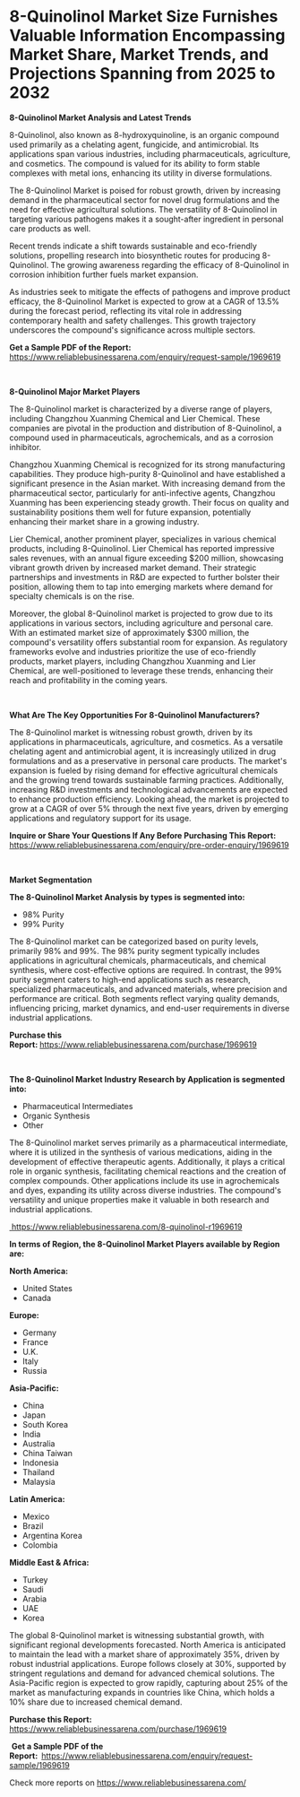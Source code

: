 <p><h1>8-Quinolinol Market Size Furnishes Valuable Information Encompassing Market Share, Market Trends, and Projections Spanning from 2025 to 2032</h1></p><p><strong>8-Quinolinol Market Analysis and Latest Trends</strong></p>
<p><p>8-Quinolinol, also known as 8-hydroxyquinoline, is an organic compound used primarily as a chelating agent, fungicide, and antimicrobial. Its applications span various industries, including pharmaceuticals, agriculture, and cosmetics. The compound is valued for its ability to form stable complexes with metal ions, enhancing its utility in diverse formulations.</p><p>The 8-Quinolinol Market is poised for robust growth, driven by increasing demand in the pharmaceutical sector for novel drug formulations and the need for effective agricultural solutions. The versatility of 8-Quinolinol in targeting various pathogens makes it a sought-after ingredient in personal care products as well. </p><p>Recent trends indicate a shift towards sustainable and eco-friendly solutions, propelling research into biosynthetic routes for producing 8-Quinolinol. The growing awareness regarding the efficacy of 8-Quinolinol in corrosion inhibition further fuels market expansion. </p><p>As industries seek to mitigate the effects of pathogens and improve product efficacy, the 8-Quinolinol Market is expected to grow at a CAGR of 13.5% during the forecast period, reflecting its vital role in addressing contemporary health and safety challenges. This growth trajectory underscores the compound's significance across multiple sectors.</p></p>
<p><strong>Get a Sample PDF of the Report:&nbsp;</strong> <a href="https://www.reliablebusinessarena.com/enquiry/request-sample/1969619?utm_campaign=3195&utm_medium=2&utm_source=Github&utm_content=ia&utm_term=03042025&utm_id=8-quinolinol">https://www.reliablebusinessarena.com/enquiry/request-sample/1969619</a></p>
<p>&nbsp;</p>
<p><strong>8-Quinolinol Major Market Players</strong></p>
<p><p>The 8-Quinolinol market is characterized by a diverse range of players, including Changzhou Xuanming Chemical and Lier Chemical. These companies are pivotal in the production and distribution of 8-Quinolinol, a compound used in pharmaceuticals, agrochemicals, and as a corrosion inhibitor.</p><p>Changzhou Xuanming Chemical is recognized for its strong manufacturing capabilities. They produce high-purity 8-Quinolinol and have established a significant presence in the Asian market. With increasing demand from the pharmaceutical sector, particularly for anti-infective agents, Changzhou Xuanming has been experiencing steady growth. Their focus on quality and sustainability positions them well for future expansion, potentially enhancing their market share in a growing industry.</p><p>Lier Chemical, another prominent player, specializes in various chemical products, including 8-Quinolinol. Lier Chemical has reported impressive sales revenues, with an annual figure exceeding $200 million, showcasing vibrant growth driven by increased market demand. Their strategic partnerships and investments in R&D are expected to further bolster their position, allowing them to tap into emerging markets where demand for specialty chemicals is on the rise.</p><p>Moreover, the global 8-Quinolinol market is projected to grow due to its applications in various sectors, including agriculture and personal care. With an estimated market size of approximately $300 million, the compound's versatility offers substantial room for expansion. As regulatory frameworks evolve and industries prioritize the use of eco-friendly products, market players, including Changzhou Xuanming and Lier Chemical, are well-positioned to leverage these trends, enhancing their reach and profitability in the coming years.</p></p>
<p>&nbsp;</p>
<p><strong>What Are The Key Opportunities For 8-Quinolinol Manufacturers?</strong></p>
<p><p>The 8-Quinolinol market is witnessing robust growth, driven by its applications in pharmaceuticals, agriculture, and cosmetics. As a versatile chelating agent and antimicrobial agent, it is increasingly utilized in drug formulations and as a preservative in personal care products. The market's expansion is fueled by rising demand for effective agricultural chemicals and the growing trend towards sustainable farming practices. Additionally, increasing R&D investments and technological advancements are expected to enhance production efficiency. Looking ahead, the market is projected to grow at a CAGR of over 5% through the next five years, driven by emerging applications and regulatory support for its usage.</p></p>
<p><strong>Inquire or Share Your Questions If Any Before Purchasing This Report:</strong> <a href="https://www.reliablebusinessarena.com/enquiry/pre-order-enquiry/1969619?utm_campaign=3195&utm_medium=2&utm_source=Github&utm_content=ia&utm_term=03042025&utm_id=8-quinolinol">https://www.reliablebusinessarena.com/enquiry/pre-order-enquiry/1969619</a></p>
<p>&nbsp;</p>
<p><strong>Market Segmentation</strong></p>
<p><strong>The 8-Quinolinol Market Analysis by types is segmented into:</strong></p>
<p><ul><li>98% Purity</li><li>99% Purity</li></ul></p>
<p><p>The 8-Quinolinol market can be categorized based on purity levels, primarily 98% and 99%. The 98% purity segment typically includes applications in agricultural chemicals, pharmaceuticals, and chemical synthesis, where cost-effective options are required. In contrast, the 99% purity segment caters to high-end applications such as research, specialized pharmaceuticals, and advanced materials, where precision and performance are critical. Both segments reflect varying quality demands, influencing pricing, market dynamics, and end-user requirements in diverse industrial applications.</p></p>
<p><strong>Purchase this Report:&nbsp;</strong><a href="https://www.reliablebusinessarena.com/purchase/1969619?utm_campaign=3195&utm_medium=2&utm_source=Github&utm_content=ia&utm_term=03042025&utm_id=8-quinolinol">https://www.reliablebusinessarena.com/purchase/1969619</a></p>
<p>&nbsp;</p>
<p><strong>The 8-Quinolinol Market Industry Research by Application is segmented into:</strong></p>
<p><ul><li>Pharmaceutical Intermediates</li><li>Organic Synthesis</li><li>Other</li></ul></p>
<p><p>The 8-Quinolinol market serves primarily as a pharmaceutical intermediate, where it is utilized in the synthesis of various medications, aiding in the development of effective therapeutic agents. Additionally, it plays a critical role in organic synthesis, facilitating chemical reactions and the creation of complex compounds. Other applications include its use in agrochemicals and dyes, expanding its utility across diverse industries. The compound's versatility and unique properties make it valuable in both research and industrial applications.</p></p>
<p><a href="https://www.reliablebusinessarena.com/8-quinolinol-r1969619?utm_campaign=3195&utm_medium=2&utm_source=Github&utm_content=ia&utm_term=03042025&utm_id=8-quinolinol">&nbsp;https://www.reliablebusinessarena.com/8-quinolinol-r1969619</a></p>
<p><strong>In terms of Region, the 8-Quinolinol Market Players available by Region are:</strong></p>
<p>
    <p> <strong> North America: </strong>
        <ul>
            <li>United States</li>
            <li>Canada</li>
        </ul>
        </p> 
    <p> <strong> Europe: </strong>
        <ul>
            <li>Germany</li>
            <li>France</li>
            <li>U.K.</li>
            <li>Italy</li>
            <li>Russia</li>
        </ul>
        </p> 
    <p> <strong> Asia-Pacific: </strong>
        <ul>
            <li>China</li>
            <li>Japan</li>
            <li>South Korea</li>
            <li>India</li>
            <li>Australia</li>
            <li>China Taiwan</li>
            <li>Indonesia</li>
            <li>Thailand</li>
            <li>Malaysia</li>
        </ul>
        </p> 
    <p> <strong> Latin America: </strong>
        <ul>
            <li>Mexico</li>
            <li>Brazil</li>
            <li>Argentina Korea</li>
            <li>Colombia</li>
        </ul>
        </p> 
    <p> <strong> Middle East & Africa: </strong>
        <ul>
            <li>Turkey</li>
            <li>Saudi</li>
            <li>Arabia</li>
            <li>UAE</li>
            <li>Korea</li>
        </ul>
    </p>
    </p>
<p><p>The global 8-Quinolinol market is witnessing substantial growth, with significant regional developments forecasted. North America is anticipated to maintain the lead with a market share of approximately 35%, driven by robust industrial applications. Europe follows closely at 30%, supported by stringent regulations and demand for advanced chemical solutions. The Asia-Pacific region is expected to grow rapidly, capturing about 25% of the market as manufacturing expands in countries like China, which holds a 10% share due to increased chemical demand.</p></p>
<p><strong>Purchase this Report: </strong><a href="https://www.reliablebusinessarena.com/purchase/1969619?utm_campaign=3195&utm_medium=2&utm_source=Github&utm_content=ia&utm_term=03042025&utm_id=8-quinolinol">https://www.reliablebusinessarena.com/purchase/1969619</a></p>
<p>&nbsp;<strong>Get a Sample PDF of the Report:&nbsp;&nbsp;</strong><a href="https://www.reliablebusinessarena.com/enquiry/request-sample/1969619?utm_campaign=3195&utm_medium=2&utm_source=Github&utm_content=ia&utm_term=03042025&utm_id=8-quinolinol">https://www.reliablebusinessarena.com/enquiry/request-sample/1969619</a></p>
<p><strong></strong></p>
<p>Check more reports on <a href="https://www.reliablebusinessarena.com/?utm_campaign=3195&utm_medium=2&utm_source=Github&utm_content=ia&utm_term=03042025&utm_id=8-quinolinol">https://www.reliablebusinessarena.com/</a></p>